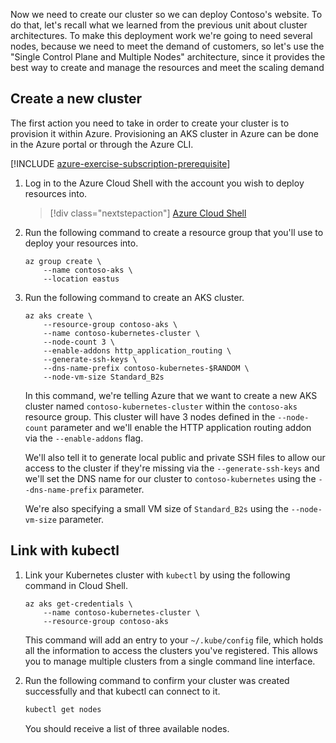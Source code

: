 Now we need to create our cluster so we can deploy Contoso's website. To do that, let's recall what we learned from the previous unit about cluster architectures. To make this deployment work we're going to need several nodes, because we need to meet the demand of customers, so let's use the "Single Control Plane and Multiple Nodes" architecture, since it provides the best way to create and manage the resources and meet the scaling demand

## Create a new cluster

The first action you need to take in order to create your cluster is to provision it within Azure. Provisioning an AKS cluster in Azure can be done in the Azure portal or through the Azure CLI.

[!INCLUDE [azure-exercise-subscription-prerequisite](../../../includes/azure-exercise-subscription-prerequisite.md)]

1. Log in to the Azure Cloud Shell with the account you wish to deploy resources into.

    > [!div class="nextstepaction"]
    > [Azure Cloud Shell](https://shell.azure.com/?azure-portal=true)

1. Run the following command to create a resource group that you'll use to deploy your resources into.

    ```azurecli
    az group create \
        --name contoso-aks \
        --location eastus
    ```

1. Run the following command to create an AKS cluster.

    ```azurecli
    az aks create \
        --resource-group contoso-aks \
        --name contoso-kubernetes-cluster \
        --node-count 3 \
        --enable-addons http_application_routing \
        --generate-ssh-keys \
        --dns-name-prefix contoso-kubernetes-$RANDOM \
        --node-vm-size Standard_B2s
    ```

    In this command, we're telling Azure that we want to create a new AKS cluster named `contoso-kubernetes-cluster` within the `contoso-aks` resource group. This cluster will have 3 nodes defined in the `--node-count` parameter and we'll enable the HTTP application routing addon via the `--enable-addons` flag.

    We'll also tell it to generate local public and private SSH files to allow our access to the cluster if they're missing via the `--generate-ssh-keys` and we'll set the DNS name for our cluster to `contoso-kubernetes` using the `--dns-name-prefix` parameter.

    We're also specifying a small VM size of `Standard_B2s` using the `--node-vm-size` parameter.

## Link with kubectl

1. Link your Kubernetes cluster with `kubectl` by using the following command in Cloud Shell.

    ```azurecli
    az aks get-credentials \
        --name contoso-kubernetes-cluster \
        --resource-group contoso-aks
    ```

    This command will add an entry to your `~/.kube/config` file, which holds all the information to access the clusters you've registered. This allows you to manage multiple clusters from a single command line interface.

1. Run the following command to confirm your cluster was created successfully and that kubectl can connect to it.

    ```bash
    kubectl get nodes
    ```

    You should receive a list of three available nodes.
